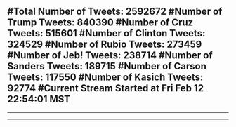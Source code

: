 #Total Number of Tweets: 2592672 
#Number of Trump Tweets: 840390
#Number of Cruz Tweets: 515601
#Number of Clinton Tweets: 324529
#Number of Rubio Tweets: 273459
#Number of Jeb! Tweets: 238714
#Number of Sanders Tweets: 189715
#Number of Carson Tweets: 117550
#Number of Kasich Tweets: 92774
#Current Stream Started at Fri Feb 12 22:54:01 MST
---
---
---
